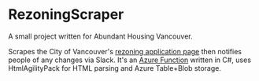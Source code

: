 # RezoningScraper

A small project written for Abundant Housing Vancouver.

Scrapes the City of Vancouver's [rezoning application page](http://rezoning.vancouver.ca/applications/) then notifies people of any changes via Slack. It's an [Azure Function](https://duckduckgo.com/?q=azure+function&t=ffab&ia=web) written in C#, uses HtmlAgilityPack for HTML parsing and Azure Table+Blob storage.
